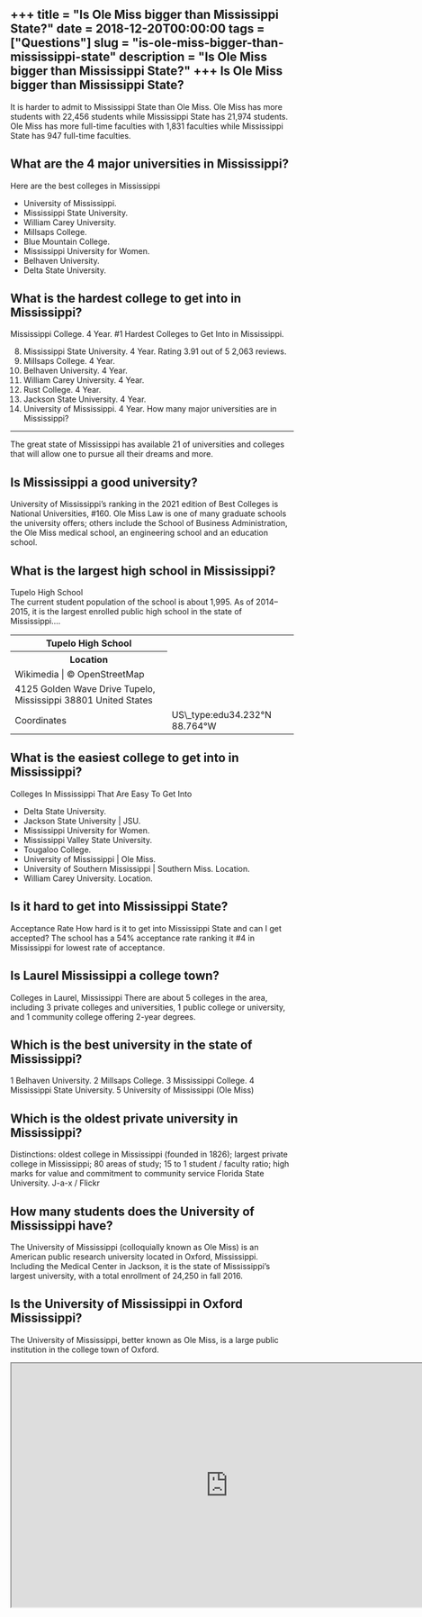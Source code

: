 +++
title = "Is Ole Miss bigger than Mississippi State?"
date = 2018-12-20T00:00:00
tags = ["Questions"]
slug = "is-ole-miss-bigger-than-mississippi-state"
description = "Is Ole Miss bigger than Mississippi State?"
+++
Is Ole Miss bigger than Mississippi State?
------------------------------------------

It is harder to admit to Mississippi State than Ole Miss. Ole Miss has more students with 22,456 students while Mississippi State has 21,974 students. Ole Miss has more full-time faculties with 1,831 faculties while Mississippi State has 947 full-time faculties.

What are the 4 major universities in Mississippi?
-------------------------------------------------

Here are the best colleges in Mississippi

- University of Mississippi.
- Mississippi State University.
- William Carey University.
- Millsaps College.
- Blue Mountain College.
- Mississippi University for Women.
- Belhaven University.
- Delta State University.

What is the hardest college to get into in Mississippi?
-------------------------------------------------------

Mississippi College. 4 Year. #1 Hardest Colleges to Get Into in Mississippi.

8. Mississippi State University. 4 Year. Rating 3.91 out of 5 2,063 reviews.
9. Millsaps College. 4 Year.
10. Belhaven University. 4 Year.
11. William Carey University. 4 Year.
12. Rust College. 4 Year.
13. Jackson State University. 4 Year.
14. University of Mississippi. 4 Year.
How many major universities are in Mississippi?
-----------------------------------------------

The great state of Mississippi has available 21 of universities and colleges that will allow one to pursue all their dreams and more.

Is Mississippi a good university?
---------------------------------

University of Mississippi’s ranking in the 2021 edition of Best Colleges is National Universities, #160. Ole Miss Law is one of many graduate schools the university offers; others include the School of Business Administration, the Ole Miss medical school, an engineering school and an education school.

What is the largest high school in Mississippi?
-----------------------------------------------

Tupelo High School  
The current student population of the school is about 1,995. As of 2014–2015, it is the largest enrolled public high school in the state of Mississippi….

<table><tr><th>Tupelo High School</th></tr><tr><th>Location</th></tr><tr><td>Wikimedia | © OpenStreetMap</td></tr><tr><td>4125 Golden Wave Drive Tupelo, Mississippi 38801 United States</td></tr><tr><td>Coordinates</td><td>US\_type:edu34.232°N 88.764°W</td></tr></table>

What is the easiest college to get into in Mississippi?
-------------------------------------------------------

Colleges In Mississippi That Are Easy To Get Into

- Delta State University.
- Jackson State University | JSU.
- Mississippi University for Women.
- Mississippi Valley State University.
- Tougaloo College.
- University of Mississippi | Ole Miss.
- University of Southern Mississippi | Southern Miss. Location.
- William Carey University. Location.

Is it hard to get into Mississippi State?
-----------------------------------------

Acceptance Rate How hard is it to get into Mississippi State and can I get accepted? The school has a 54% acceptance rate ranking it #4 in Mississippi for lowest rate of acceptance.

Is Laurel Mississippi a college town?
-------------------------------------

Colleges in Laurel, Mississippi There are about 5 colleges in the area, including 3 private colleges and universities, 1 public college or university, and 1 community college offering 2-year degrees.

Which is the best university in the state of Mississippi?
---------------------------------------------------------

1 Belhaven University. 2 Millsaps College. 3 Mississippi College. 4 Mississippi State University. 5 University of Mississippi (Ole Miss)

Which is the oldest private university in Mississippi?
------------------------------------------------------

Distinctions: oldest college in Mississippi (founded in 1826); largest private college in Mississippi; 80 areas of study; 15 to 1 student / faculty ratio; high marks for value and commitment to community service Florida State University. J-a-x / Flickr

How many students does the University of Mississippi have?
----------------------------------------------------------

The University of Mississippi (colloquially known as Ole Miss) is an American public research university located in Oxford, Mississippi. Including the Medical Center in Jackson, it is the state of Mississippi’s largest university, with a total enrollment of 24,250 in fall 2016.

Is the University of Mississippi in Oxford Mississippi?
-------------------------------------------------------

The University of Mississippi, better known as Ole Miss, is a large public institution in the college town of Oxford.

<iframe allow="accelerometer; autoplay; clipboard-write; encrypted-media; gyroscope; picture-in-picture" allowfullscreen="" class="__youtube_prefs__  epyt-is-override  no-lazyload" data-no-lazy="1" data-origheight="433" data-origwidth="770" data-skipgform_ajax_framebjll="" height="433" id="_ytid_95431" loading="lazy" src="https://www.youtube.com/embed/RfS9fwuukJ4?enablejsapi=1&autoplay=0&cc_load_policy=0&cc_lang_pref=&iv_load_policy=1&loop=0&modestbranding=0&rel=1&fs=1&playsinline=0&autohide=2&theme=dark&color=red&controls=1&" title="YouTube player" width="770"></iframe>